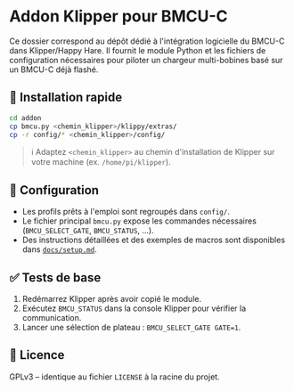 # Addon Klipper pour BMCU-C

Ce dossier correspond au dépôt dédié à l'intégration logicielle du BMCU-C dans
Klipper/Happy Hare. Il fournit le module Python et les fichiers de
configuration nécessaires pour piloter un chargeur multi-bobines basé sur un
BMCU-C déjà flashé.

## 🚀 Installation rapide

```bash
cd addon
cp bmcu.py <chemin_klipper>/klippy/extras/
cp -r config/* <chemin_klipper>/config/
```

> ℹ️ Adaptez `<chemin_klipper>` au chemin d'installation de Klipper sur votre
> machine (ex. `/home/pi/klipper`).

## 🔧 Configuration

- Les profils prêts à l'emploi sont regroupés dans `config/`.
- Le fichier principal `bmcu.py` expose les commandes nécessaires
  (`BMCU_SELECT_GATE`, `BMCU_STATUS`, …).
- Des instructions détaillées et des exemples de macros sont disponibles dans
  [`docs/setup.md`](./docs/setup.md).

## ✅ Tests de base

1. Redémarrez Klipper après avoir copié le module.
2. Exécutez `BMCU_STATUS` dans la console Klipper pour vérifier la communication.
3. Lancer une sélection de plateau : `BMCU_SELECT_GATE GATE=1`.

## 📄 Licence

GPLv3 – identique au fichier `LICENSE` à la racine du projet.
